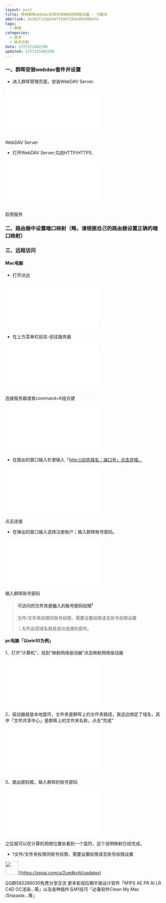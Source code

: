 ```yaml
---
layout: post
title: 使用群晖webdav实现外网映射网络驱动器 - 少数派
abbrlink: 3e162f12dd244ffb947204e001898afe
tags:
  - 群辉
categories:
  - 技术
  - 技术文档
date: 1727321402298
updated: 1727321402298
---
```


### **一、群晖安装webdav套件并设置**

- 进入群晖管理页面，安装WebDAV Server.

![](/resources/403e2fd86f4649169f52323d8283b263.htm)

WebDAV Server

- 打开WebDAV Server;勾选HTTP/HTTPS.

![](/resources/aeb11bc6423546ee863034c5fb490f59.htm)

启用服务

### **二、路由器中设置端口映射（略，请根据自己的路由器设置正确的端口映射）**

### 三、远程访问

#### Mac电脑

- 打开访达

![](/resources/aaa7e022ad6b42a7aa3452c11cd21a1f.htm)

- 在上方菜单栏前往-前往服务器

![](/resources/c9033e48953544759ff55505a5fcf299.htm)

连接服务器或者command+K组合键

![](/resources/f6a7e3099ebe440991dc15026e9c1dd4.htm)

- 在跳出的窗口输入栏里输入「<http://动态域名：端口号」点击连接。>

![](/resources/a88b209501a54cadab8065207b2e9883.htm)

点击连接

- 在弹出的窗口输入选择注册账户；输入群晖账号密码。

![](/resources/705ddcf938674c729c803695fa19cacd.htm)

输入群晖账号密码

> #### 可访问的文件夹是输入的账号密码权限<sup>1
>
> 文件/文件夹权限同账号权限，需要设置权限请去账号权限设置
>
> </sup>；左列出现域名就是成功连接的盘符。

#### pc电脑「以win10为例」

1、打开“计算机”，找到“映射网络驱动器”点击映射网络驱动器

![](/resources/10ea34086a37400f8b31c8d7d7e6532c.htm)

2、驱动器就是本地盘符，文件夹是群晖上的文件夹路径，我这边绑定了域名，其中「文件共享中心」是群晖上的文件夹名称，点击“完成”

![](/resources/6eb96569dae64d35a99cc7a9ab5273bd.htm)

3、跳出密码框，输入群晖的账号密码

![](/resources/efacc0df3bf2439c8723d6043ca22423.htm)

之后就可以在计算机网络位置处看到一个盘符，这个说明映射已经完成。

- 1文件/文件夹权限同账号权限，需要设置权限请去账号权限设置

<img width="42" height="42" src="/resources/32bde68ee7ab42afb20558d0ed519805.htm">]\(<https://sspai.com/u/2uedkvhl/updates>)

QQ群582286030免费分享交流 更多影视后期平面设计软件「M1PS AE PR AI LR C4D OC渲染...等」以及各种插件与M1技巧「必备软件Clean My Mac /Snipaste...等」
